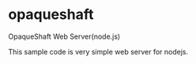 # opaqueshaft
OpaqueShaft Web Server(node.js)

This sample code is very simple web server for nodejs.

